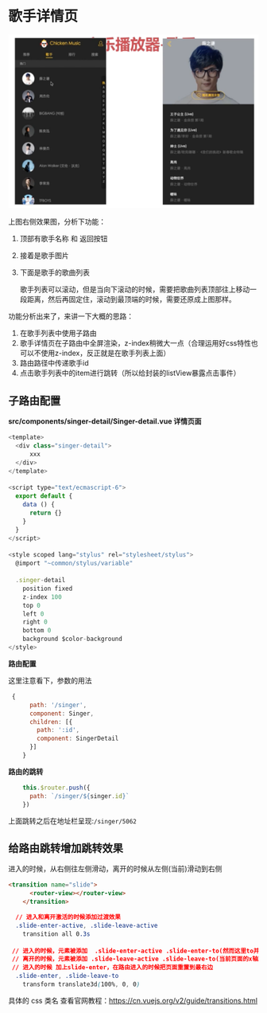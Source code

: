 # 歌手详情页

![](/assets/musicapp/歌手页和歌手详情页面.png)

上图右侧效果图，分析下功能：

1. 顶部有歌手名称 和 返回按钮
2. 接着是歌手图片
3. 下面是歌手的歌曲列表
    
    歌手列表可以滚动，但是当向下滚动的时候，需要把歌曲列表顶部往上移动一段距离，然后再固定住，滚动到最顶端的时候，需要还原成上图那样。
    
功能分析出来了，来讲一下大概的思路：

1. 在歌手列表中使用子路由
2. 歌手详情页在子路由中全屏渲染，z-index稍微大一点（合理运用好css特性也可以不使用z-index，反正就是在歌手列表上面）
3. 路由路径中传递歌手id
4. 点击歌手列表中的item进行跳转（所以给封装的listView暴露点击事件）

## 子路由配置

**src/components/singer-detail/Singer-detail.vue 详情页面**
```javascript
<template>
  <div class="singer-detail">
      xxx
  </div>
</template>

<script type="text/ecmascript-6">
  export default {
    data () {
      return {}
    }
  }
</script>

<style scoped lang="stylus" rel="stylesheet/stylus">
  @import "~common/stylus/variable"

  .singer-detail
    position fixed
    z-index 100
    top 0
    left 0
    right 0
    bottom 0
    background $color-background
</style>
```

**路由配置**

这里注意看下，参数的用法
```javascript
 {
      path: '/singer',
      component: Singer,
      children: [{
        path: ':id',
        component: SingerDetail
      }]
    }
```

**路由的跳转**
```javascript
    this.$router.push({
      path: `/singer/${singer.id}`
    })
```

上面跳转之后在地址栏呈现:`/singer/5062`

## 给路由跳转增加跳转效果

进入的时候，从右侧往左侧滑动，离开的时候从左侧(当前)滑动到右侧
```html
<transition name="slide">
      <router-view></router-view>
    </transition>
```
```css
  // 进入和离开激活的时候添加过渡效果
  .slide-enter-active, .slide-leave-active
    transition all 0.3s

 // 进入的时候，元素被添加  .slide-enter-active .slide-enter-to(然而这里to并没有添加任何效果)
 // 离开的时候，元素被添加 .slide-leave-active .slide-leave-to(当前页面的x轴就是0，过度到100%，再加上0.3的过度时间就有效果了）
 // 进入的时候 加上slide-enter，在路由进入的时候把页面重置到最右边
  .slide-enter, .slide-leave-to
    transform translate3d(100%, 0, 0)
```

具体的 css 类名 查看官网教程：https://cn.vuejs.org/v2/guide/transitions.html